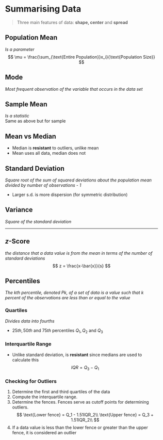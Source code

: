 # Summarising Data  
> Three main features of data: **shape, center** and **spread**  

## Population Mean  
*Is a parameter*  
$$
\mu = \frac{\sum_{\text{Entire Population}}x_i}{\text{Population Size}}
$$

## Mode  
*Most frequent observation of the variable that occurs in the data set*  

## Sample Mean  
*Is a statistic*  
Same as above but for sample  

## Mean vs Median  
- Median is **resistant** to outliers, unlike mean  
- Mean uses all data, median does not

## Standard Deviation  
*Square root of the sum of squared deviations about the population mean divided by number of observations - 1*   
- Larger s.d. is more dispersion (for symmetric distribution) 

## Variance  
*Square of the standard deviation*

---  

## $z$-Score  
*the distance that a data value is from the mean in terms of the number of standard deviations*  
$$
z = \frac{x-\bar{x}}{s}
$$

## Percentiles  
*The kth percentile, denoted Pk, of a set of data is a value such that k percent of the observations are less than or equal to the value*  

### Quartiles  
*Divides data into fourths*  
- $25th, 50th$ and $75th$ percentiles $Q_1, Q_2$ and $Q_3$ 

### Interquartile Range  
- Unlike standard deviation, is **resistant** since medians are used to calculate this  
$$
IQR = Q_3 - Q_1
$$  

### Checking for Outliers  
1. Determine the first and third quartiles of the data 
2. Compute the interquartile range.
3. Determine the fences. Fences serve as cutoff points for determining outliers. 
$$
\text{Lower fence} = Q_1 - 1.51IQR_2\\
\text{Upper fence} = Q_3 + 1.51IQR_2\\
$$
4. If a data value is less than the lower fence or greater than the upper fence, it is considered an outlier